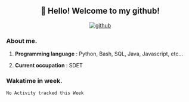 <h2 align="center">👋 Hello! Welcome to my github! </h2>
<p align="center">
  <a href="https://github.com/usergwen"><img src="https://img.shields.io/badge/GitHub-24292e" alt="github"></a>
</p>

### About me.

1. **Programming language** : Python, Bash, SQL, Java, Javascript, etc...

2. **Current occupation** : SDET

### Wakatime in week.

<!--START_SECTION:waka-->
```text
No Activity tracked this Week
```
<!--END_SECTION:waka-->
